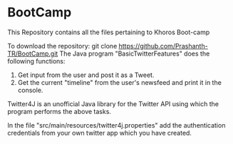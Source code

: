 # BootCamp
This Repository contains all the files pertaining to Khoros Boot-camp

To download the repository: git clone https://github.com/Prashanth-TR/BootCamp.git
The Java program "BasicTwitterFeatures" does the following functions:
1. Get input from the user and post it as a Tweet.
2. Get the current "timeline" from the user's newsfeed and print it in the console.

Twitter4J is an unofficial Java library for the Twitter API using which the program performs the above tasks.

In the file "src/main/resources/twitter4j.properties" add the authentication credentials from your own twitter app which you have created.
